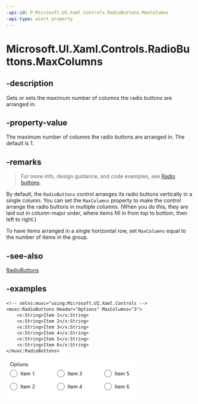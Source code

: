 ```yaml
---
-api-id: P:Microsoft.UI.Xaml.Controls.RadioButtons.MaxColumns
-api-type: winrt property
---
```


# Microsoft.UI.Xaml.Controls.RadioButtons.MaxColumns

<!--
public int MaxColumns { get; set; }
-->

## -description

Gets or sets the maximum number of columns the radio buttons are arranged in.

## -property-value

The maximum number of columns the radio buttons are arranged in. The default is 1.

## -remarks

> For more info, design guidance, and code examples, see [Radio buttons](/windows/uwp/design/controls-and-patterns/radio-button).

By default, the `RadioButtons` control arranges its radio buttons vertically in a single column. You can set the `MaxColumns` property to make the control arrange the radio buttons in multiple columns. (When you do this, they are laid out in column-major order, where items fill in from top to bottom, then left to right.)

To have items arranged in a single horizontal row, set `MaxColumns` equal to the number of items in the group.

## -see-also

[RadioButtons](radiobuttons.md)

## -examples

```xaml
<!-- xmlns:muxc="using:Microsoft.UI.Xaml.Controls -->
<muxc:RadioButtons Header="Options" MaxColumns="3">
    <x:String>Item 1</x:String>
    <x:String>Item 2</x:String>
    <x:String>Item 3</x:String>
    <x:String>Item 4</x:String>
    <x:String>Item 5</x:String>
    <x:String>Item 6</x:String>
</muxc:RadioButtons>
```

![Six radio buttons arranged in three columns](images/radiobuttons/radiobuttons-multi-column.png)